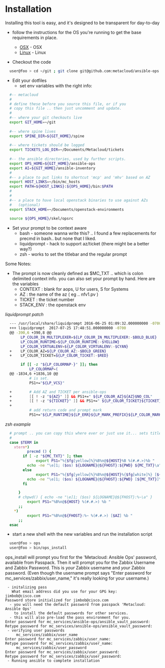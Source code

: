 # Installation

Installing this tool is easy, and it's designed to be transparent for day-to-day

- follow the instructions for the OS you're running to get the base requirements in place.
    - [OSX](INSTALL_OSX.md) - OSX
    - [Linux](INSTALL_linux.md) - Linux

- Checkout the code

```bash
  user@foo > cd ~/git ; git clone git@github.com:metacloud/ansible-ops.git
```


- Edit your dotfiles 
   - set env variables with the right info:
```bash
  #-- metacloud
  #
  # define these before you source this file, or if you
  # copy this file .. then just uncomment and update.
  #
  #-- where your git checkouts live
  export GIT_HOME=~/git
  
  #-- where spine lives
  export SPINE_DIR=${GIT_HOME}/spine 
  
  #-- where tickets should be logged
  export TICKETS_LOG_DIR=~/Documents/Metacloud/tickets
  
  #-- the ansible directories, used by further scripts.
  export OPS_HOME=${GIT_HOME}/ansible-ops
  export AI=${GIT_HOME}/ansible-inventory
  #
  #-- a place to put links to shortcut 'mcp' and 'mhv' based on AZ
  export HOST_LINKS=~/bin/mc_hosts
  export PATH=${HOST_LINKS}:${OPS_HOME}/bin:$PATH
  #
  #
  #-- a place to have local openstack binaries to use against AZs
  #   (optional) 
  export STACK_HOME=~/Documents/openstack-environments
  
  source ${OPS_HOME}/skel/opsrc
```

   - Set your prompt to be context aware
      - bash - someone wanna write this? .. I found a few replacements for precmd in bash.. but none that I liked.
      - liquidprompt - hack to support az/ticket (there might be a better way?)
      - zsh - works to set the titlebar and the regular prompt
      
   Some Notes:
   - The prompt is now cleanly defined as $MC_TXT .. which is colon delimited context info.  you can also set your prompt by hand. Here are the variables
      - CONTEXT : blank for aops, U for users, S for Systems
      - AZ : the name of the az ( eg .. nfv1.pv ) 
      - TICKET : the ticket number
      - STACK_ENV : the openstack env 
        
  _liquidprompt patch_


```bash
  --- /usr/local/share/liquidprompt 2016-06-25 01:09:32.000000000 -0700
  +++ liquidprompt  2017-07-25 17:48:51.000000000 -0700
  @@ -390,6 +390,8 @@
       LP_COLOR_IN_MULTIPLEXER=${LP_COLOR_IN_MULTIPLEXER:-$BOLD_BLUE}
       LP_COLOR_RUNTIME=${LP_COLOR_RUNTIME:-$YELLOW}
       LP_COLOR_VIRTUALENV=${LP_COLOR_VIRTUALENV:-$CYAN}
  +    LP_COLOR_AZ=${LP_COLOR_AZ:-$BOLD_GREEN}
  +    LP_COLOR_TICKET=${LP_COLOR_TICKET:-$RED}

       if [[ -z "${LP_COLORMAP-}" ]]; then
           LP_COLORMAP=(
  @@ -1834,6 +1836,10 @@
           # is set.
           PS1+="${LP_VCS}"

  +        # Add AZ and TICKET per ansible-ops
  +        [[ ! -z "${AZ}" ]] && PS1+=" ${LP_COLOR_AZ}${AZ}$NO_COL"
  +        [[ ! -z "${TICKET}" ]] && PS1+=" ${LP_COLOR_TICKET}${TICKET}$NO_COL"
  +
           # add return code and prompt mark
           PS1+="${LP_RUNTIME}${LP_ERR}${LP_MARK_PREFIX}${LP_COLOR_MARK}${LP_MARK}${LP_PS1_POSTFIX}"

```

 _zsh example_

```bash
  # prompt .. you can copy this where ever or just use it... sets titlebar
  #
  case $TERM in
    xterm*)
          precmd () {
        if [ -z "${MC_TXT}" ]; then
              export PS1="%{$fg[yellow]%}%B%n@${HOST}%B %(#.#.>)%b "
          echo -ne "\e]1; ($os) ${LOGNAME}@${FHOST}:${PWD} ${MC_TXT}\a"
        else
              export PS1="%{$fg[yellow]%}%B%n@${HOST}%{$fg[white]%} [${MC_TXT}]%{$reset_color%}%B %(#.#.>)%b "
          echo -ne "\e]1; ($os) ${LOGNAME}@${FHOST}:${PWD} [${MC_TXT}]\a"
        fi

      }
      # chpwd() { echo -ne "\e]1; ($os) ${LOGNAME}@${FHOST}:%~\a" }
          export PS1="%B%n@${HOST} %(#.#.>) %b "
      ;;
    *)
          export PS1="%B%n@${FHOST}:%~ %(#.#.>) [$AZ] %b "
      ;;
  esac
```

- start a new shell with the new variables and run the installation script

```bash
  user@foo > ops
  user@foo > bin/ops_install
```

ops_install will prompt you first for the 'Metacloud: Ansible Ops' password, available from Passpack. Then it will prompt you for the Zabbix Username and Zabbix Password. This is *your* Zabbix username and *your* Zabbix password. (Even though the username prompt says "Enter password for mc_services/zabbix/user_name," it's really looking for your username.)

```
 - initalizing pass
   What email address did you use for your GPG key:
jimbob@cisco.com
Password store initialized for jimbob@cisco.com
  - you will need the default password from passpack 'Metacloud: Ansible Ops'
    to install the default passwords for other services.
  - this will also pre-load the pass environment for you.
Enter password for mc_services/ansible-ops/ansible_vault_password:
Retype password for mc_services/ansible-ops/ansible_vault_password:
 - verifying user passwords
     mc_services/zabbix/user_name
Enter password for mc_services/zabbix/user_name:
Retype password for mc_services/zabbix/user_name:
     mc_services/zabbix/user_password
Enter password for mc_services/zabbix/user_password:
Retype password for mc_services/zabbix/user_password:
 - Running ansible to complete installation
 ```
